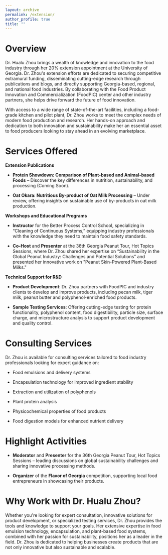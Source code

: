```yaml
---
layout: archive
permalink: /extension/
author_profile: true
title: ""
---
```


Overview
======
Dr. Hualu Zhou brings a wealth of knowledge and innovation to the food industry through her 20% extension appointment at the University of Georgia. Dr. Zhou's extension efforts are dedicated to securing competitive extramural funding, disseminating cutting-edge research through publications and blogs, and directly supporting Georgia-based, regional, and national food industries. By collaborating with the Food Product Innovation and Commercialization (FoodPIC) center and other industry partners, she helps drive forward the future of food innovation.

With access to a wide range of state-of-the-art facilities, including a food-grade kitchen and pilot plant, Dr. Zhou works to meet the complex needs of modern food production and research. Her hands-on approach and dedication to both innovation and sustainability make her an essential asset to food producers looking to stay ahead in an evolving marketplace.

Services Offered
======
**Extension Publications**

+ **Protein Showdown: Comparison of Plant-based and Animal-based Foods** – Discover the key differences in nutrition, sustainability, and processing (Coming Soon).

+ **Oat Okara: Nutritious By-product of Oat Milk Processing** – Under review, offering insights on sustainable use of by-products in oat milk production.

**Workshops and Educational Programs**

+ **Instructor** for the Better Process Control School, specializing in “Cleaning of Continuous Systems,” equipping industry professionals with the knowledge they need to maintain food safety standards.

+ **Co-Host** and **Presenter** at the 36th Georgia Peanut Tour, Hot Topics Sessions, where Dr. Zhou shared her expertise on “Sustainability in the Global Peanut Industry: Challenges and Potential Solutions” and presented her innovative work on "Peanut Skin-Powered Plant-Based Milks."

**Technical Support for R&D**

+ **Product Development**: Dr. Zhou partners with FoodPIC and industry clients to develop and improve products, including pecan milk, tiger milk, peanut butter and polyphenol-enriched food products.

+ **Sample Testing Services**: Offering cutting-edge testing for protein functionality, polyphenol content, food digestibility, particle size, surface charge, and microstructure analysis to support product development and quality control.

Consulting Services
======
Dr. Zhou is available for consulting services tailored to food industry professionals looking for expert guidance on:

+ Food emulsions and delivery systems

+ Encapsulation technology for improved ingredient stability

+ Extraction and utilization of polyphenols

+ Plant protein analysis

+ Physicochemical properties of food products

+ Food digestion models for enhanced nutrient delivery
 
Highlight Activities
======
+ **Moderator** and **Presenter** for the 36th Georgia Peanut Tour, Hot Topics Sessions – leading discussions on global sustainability challenges and sharing innovative processing methods.

+ **Organizer** of the **Flavor of Georgia** competition, supporting local food entrepreneurs in showcasing their products.
 
Why Work with Dr. Hualu Zhou?
======
Whether you're looking for expert consultation, innovative solutions for product development, or specialized testing services, Dr. Zhou provides the tools and knowledge to support your goals. Her extensive expertise in food emulsion technology, encapsulation, and plant-based food systems, combined with her passion for sustainability, positions her as a leader in the field. Dr. Zhou is dedicated to helping businesses create products that are not only innovative but also sustainable and scalable.





